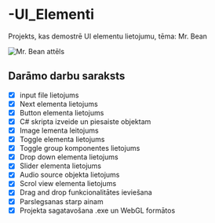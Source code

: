 # -UI_Elementi
Projekts, kas demostrē UI elementu lietojumu, tēma: Mr. Bean

![Mr. Bean attēls](https://pngimg.com/uploads/mr_bean/small/mr_bean_PNG34.png)


## Darāmo darbu saraksts
- [x] input file lietojums 
- [x] Next elementa lietojums
- [x] Button elementa lietojums
- [x] C# skripta izveide un piesaiste objektam
- [x] Image lementa leitojums
- [x] Toggle elementa lietojums
- [x] Toggle group komponentes lietojums
- [x] Drop down elementa lietojums
- [x] Slider elementa lietojums
- [x] Audio source objekta lietojums
- [x] Scrol view elementa lietojums
- [x] Drag and drop funkcionalitātes ieviešana
- [x] Parslegsanas starp ainam
- [x] Projekta sagatavošana .exe un WebGL formātos
